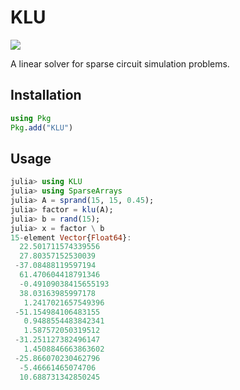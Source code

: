 # KLU
[![](https://img.shields.io/badge/docs-dev-blue.svg)](http://klu.juliasparse.org/dev/)

A linear solver for sparse circuit simulation problems.

## Installation
```julia
using Pkg
Pkg.add("KLU")
```

## Usage

```julia
julia> using KLU
julia> using SparseArrays
julia> A = sprand(15, 15, 0.45);
julia> factor = klu(A);
julia> b = rand(15);
julia> x = factor \ b
15-element Vector{Float64}:
  22.501711574339556
  27.80357152530039
 -37.08488119597194
  61.470604418791346
  -0.49109038415655193
  38.03163985997178
   1.2417021657549396
 -51.154984106483155
   0.9488554483842341
   1.587572050319512
 -31.251127382496147
   1.4508846663863602
 -25.866070230462796
  -5.46661465074706
  10.688731342850245
```
<!---[![](https://img.shields.io/badge/docs-stable-blue.svg)](https://USER_NAME.github.io/PACKAGE_NAME.jl/stable) --->


